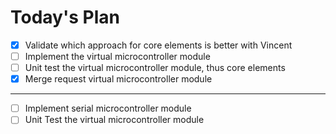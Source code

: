 
# Today's Plan

- [x] Validate which approach for core elements is better with Vincent
- [ ] Implement the virtual microcontroller module
- [ ] Unit test the virtual microcontroller module, thus core elements
- [x] Merge request virtual microcontroller module
---
- [ ] Implement serial microcontroller module
- [ ] Unit Test the virtual microcontroller module